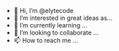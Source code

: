 - 👋 Hi, I’m @elytecode
- 👀 I’m interested in great ideas as...
- 🌱 I’m currently learning ...
- 💞️ I’m looking to collaborate ...
- 📫 How to reach me ...

<!---
elytecode/elytecode is a ✨ special ✨ repository because its `README.md` (this file) appears on your GitHub profile.
You can click the Preview link to take a look at your changes.
--->
